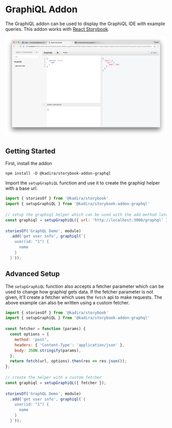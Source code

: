 # GraphiQL Addon

The GraphiQL addon can be used to display the GraphiQL IDE with example queries. This addon works with [React Storybook](https://github.com/kadirahq/react-storybook).

![](docs/screenshot.png)

## Getting Started

First, install the addon

```shell
npm install -D @kadira/storybook-addon-graphql
```

Import the `setupGraphiQL` function and use it to create the graphiql helper with a base url.

```js
import { storiesOf } from '@kadira/storybook'
import { setupGraphiQL } from '@kadira/storybook-addon-graphql'

// setup the graphiql helper which can be used with the add method later
const graphiql = setupGraphiQL({ url: 'http://localhost:3000/graphql' });

storiesOf('GraphQL Demo', module)
  .add('get user info', graphiql(`{
    user(id: "1") {
      name
    }
  }`));
```

## Advanced Setup

The `setupGraphiQL` function also accepts a fetcher parameter which can be used to change how graphiql gets data. If the fetcher parameter is not given, it'll create a fetcher which uses the `fetch` api to make requests. The above example can also be written using a custom fetcher.

```js
import { storiesOf } from '@kadira/storybook'
import { setupGraphiQL } from '@kadira/storybook-addon-graphql'

const fetcher = function (params) {
  const options = {
    method: 'post',
    headers: { 'Content-Type': 'application/json' },
    body: JSON.stringify(params),
  };
  return fetch(url, options).then(res => res.json());
};

// create the helper with a custom fetcher
const graphiql = setupGraphiQL({ fetcher });

storiesOf('GraphQL Demo', module)
  .add('get user info', graphiql(`{
    user(id: "1") {
      name
    }
  }`));
```
